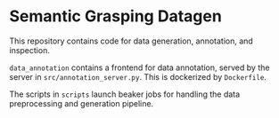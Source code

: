 # Semantic Grasping Datagen

This repository contains code for data generation, annotation, and inspection.

`data_annotation` contains a frontend for data annotation, served by the server in `src/annotation_server.py`. This is dockerized by `Dockerfile`.

The scripts in `scripts` launch beaker jobs for handling the data preprocessing and generation pipeline.

